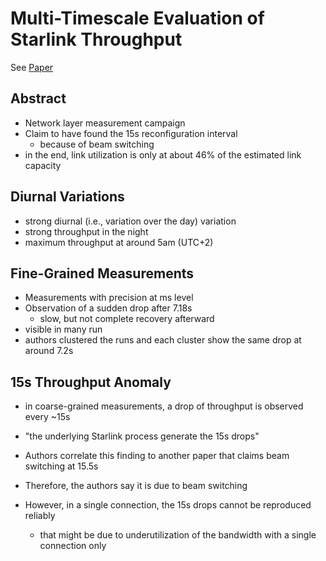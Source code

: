 # Multi-Timescale Evaluation of Starlink Throughput

See [Paper](../papers/multi_timescale_evaluation_starlink_throughput.md)

## Abstract

- Network layer measurement campaign
- Claim to have found the 15s reconfiguration interval
    - because of beam switching
- in the end, link utilization is only at about 46% of the estimated link capacity

## Diurnal Variations

- strong diurnal (i.e., variation over the day) variation
- strong throughput in the night
- maximum throughput at around 5am (UTC+2)

## Fine-Grained Measurements

- Measurements with precision at ms level
- Observation of a sudden drop after 7.18s
    - slow, but not complete recovery afterward
- visible in many run
- authors clustered the runs and each cluster show the same drop at around 7.2s

## 15s Throughput Anomaly

- in coarse-grained measurements, a drop of throughput is observed every ~15s
- "the underlying Starlink process generate the 15s drops"
- Authors correlate this finding to another paper that claims beam switching at 15.5s
- Therefore, the authors say it is due to beam switching

- However, in a single connection, the 15s drops cannot be reproduced reliably
    - that might be due to underutilization of the bandwidth with a single connection only


